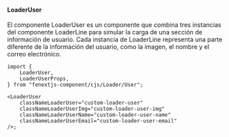 #### LoaderUser

El componente LoaderUser es un componente que combina tres instancias del componente LoaderLine para simular la carga de una sección de información de usuario. Cada instancia de LoaderLine representa una parte diferente de la información del usuario, como la imagen, el nombre y el correo electrónico.

```tsx
import {
    LoaderUser,
    LoaderUserProps,
} from "fenextjs-component/cjs/Loader/User";

<LoaderUser
    classNameLoaderUser="custom-loader-user"
    classNameLoaderUserImg="custom-loader-user-img"
    classNameLoaderUserName="custom-loader-user-name"
    classNameLoaderUserEmail="custom-loader-user-email"
/>;
```
